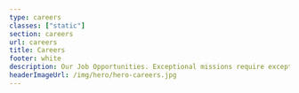 ```yaml
---
type: careers
classes: ["static"]
section: careers
url: careers
title: Careers
footer: white
description: Our Job Opportunities. Exceptional missions require exceptional people
headerImageUrl: /img/hero/hero-careers.jpg
---
```

